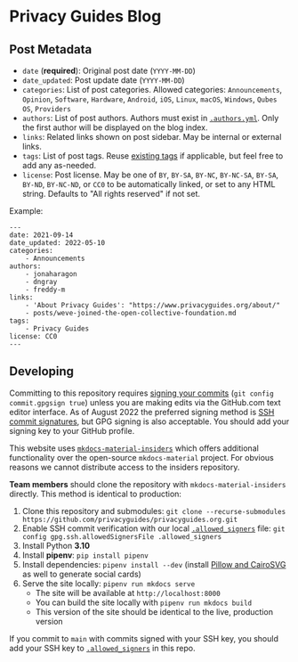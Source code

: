 # Privacy Guides Blog

## Post Metadata

- `date` (**required**): Original post date (`YYYY-MM-DD`)
- `date_updated`: Post update date (`YYYY-MM-DD`)
- `categories`: List of post categories. Allowed categories: `Announcements`, `Opinion`, `Software`, `Hardware`, `Android`, `iOS`, `Linux`, `macOS`, `Windows`, `Qubes OS`, `Providers`
- `authors`: List of post authors. Authors must exist in [`.authors.yml`](/docs/.authors.yml). Only the first author will be displayed on the blog index.
- `links`: Related links shown on post sidebar. May be internal or external links.
- `tags`: List of post tags. Reuse [existing tags](https://blog.privacyguides.org/tags/) if applicable, but feel free to add any as-needed.
- `license`: Post license. May be one of `BY`, `BY-SA`, `BY-NC`, `BY-NC-SA`, `BY-SA`, `BY-ND`, `BY-NC-ND`, or `CC0` to be automatically linked, or set to any HTML string. Defaults to "All rights reserved" if not set.

Example:

```
---
date: 2021-09-14
date_updated: 2022-05-10
categories:
    - Announcements
authors:
    - jonaharagon
    - dngray
    - freddy-m
links:
    - 'About Privacy Guides': "https://www.privacyguides.org/about/"
    - posts/weve-joined-the-open-collective-foundation.md
tags:
    - Privacy Guides
license: CC0
---
```

## Developing

Committing to this repository requires [signing your commits](https://docs.github.com/en/authentication/managing-commit-signature-verification/signing-commits) (`git config commit.gpgsign true`) unless you are making edits via the GitHub.com text editor interface. As of August 2022 the preferred signing method is [SSH commit signatures](https://docs.github.com/en/authentication/managing-commit-signature-verification/about-commit-signature-verification#ssh-commit-signature-verification), but GPG signing is also acceptable. You should add your signing key to your GitHub profile.

This website uses [`mkdocs-material-insiders`](https://squidfunk.github.io/mkdocs-material/insiders/) which offers additional functionality over the open-source `mkdocs-material` project. For obvious reasons we cannot distribute access to the insiders repository. 

**Team members** should clone the repository with `mkdocs-material-insiders` directly. This method is identical to production:

1. Clone this repository and submodules: `git clone --recurse-submodules https://github.com/privacyguides/privacyguides.org.git`
2. Enable SSH commit verification with our local [`.allowed_signers`](/.allowed_signers) file: `git config gpg.ssh.allowedSignersFile .allowed_signers`
3. Install Python **3.10**
4. Install **pipenv**: `pip install pipenv`
5. Install dependencies: `pipenv install --dev` (install [Pillow and CairoSVG](https://squidfunk.github.io/mkdocs-material/setup/setting-up-social-cards/#dependencies) as well to generate social cards)
6. Serve the site locally: `pipenv run mkdocs serve`
    - The site will be available at `http://localhost:8000`
    - You can build the site locally with `pipenv run mkdocs build`
    - This version of the site should be identical to the live, production version

If you commit to `main` with commits signed with your SSH key, you should add your SSH key to [`.allowed_signers`](/.allowed_signers) in this repo.
